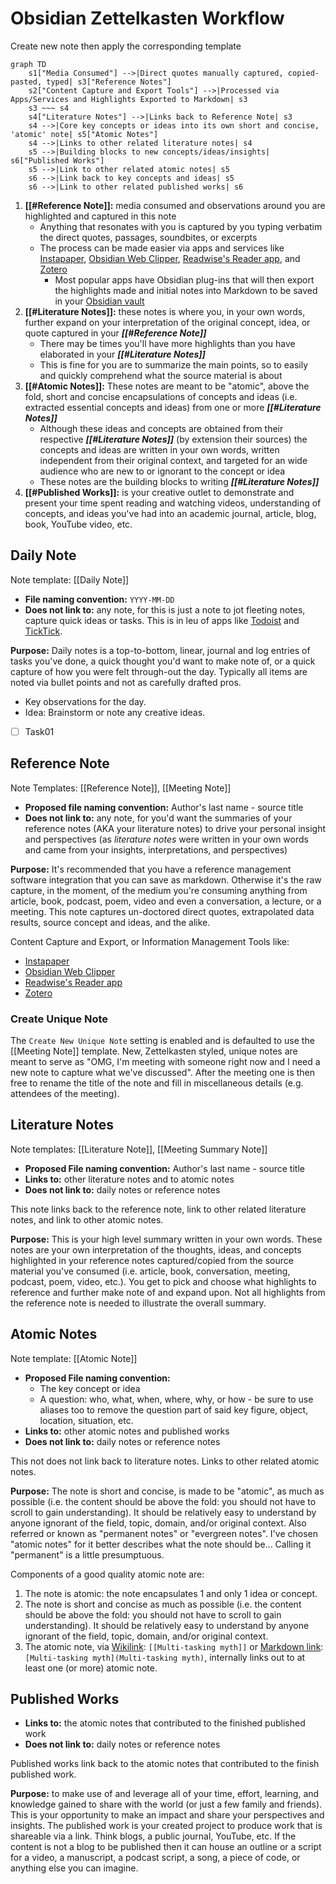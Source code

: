 # Obsidian Zettelkasten Workflow

Create new note then apply the corresponding template

```mermaid
graph TD
    s1["Media Consumed"] -->|Direct quotes manually captured, copied-pasted, typed| s3["Reference Notes"]
    s2["Content Capture and Export Tools"] -->|Processed via Apps/Services and Highlights Exported to Markdown| s3
    s3 ~~~ s4
    s4["Literature Notes"] -->|Links back to Reference Note| s3
    s4 -->|Core key concepts or ideas into its own short and concise, 'atomic' note| s5["Atomic Notes"]
    s4 -->|Links to other related literature notes| s4
    s5 -->|Building blocks to new concepts/ideas/insights| s6["Published Works"]
    s5 -->|Link to other related atomic notes| s5
    s6 -->|Link back to key concepts and ideas| s5
    s6 -->|Link to other related published works| s6
```

1. **[[#Reference Note]]:** media consumed and observations around you are highlighted and captured in this note
   - Anything that resonates with you is captured by you typing verbatim the direct quotes, passages, soundbites, or excerpts
   - The process can be made easier via apps and services like [Instapaper](https://www.instapaper.com/), [Obsidian Web Clipper](https://obsidian.md/clipper), [Readwise's Reader app](https://readwise.io/read), and [Zotero](https://www.zotero.org/)
     - Most popular apps have Obsidian plug-ins that will then export the highlights made and initial notes into Markdown to be saved in your [Obsidian vault](https://help.obsidian.md/Getting+started/Create+a+vault)
1. **[[#Literature Notes]]:** these notes is where you, in your own words, further expand on your interpretation of the original concept, idea, or quote captured in your **_[[#Reference Note]]_**
   - There may be times you'll have more highlights than you have elaborated in your **_[[#Literature Notes]]_**
   - This is fine for you are to summarize the main points, so to easily and quickly comprehend what the source material is about
1. **[[#Atomic Notes]]:** These notes are meant to be "atomic", above the fold, short and concise encapsulations of concepts and ideas (i.e. extracted essential concepts and ideas) from one or more **_[[#Literature Notes]]_**
   - Although these ideas and concepts are obtained from their respective **_[[#Literature Notes]]_** (by extension their sources) the concepts and ideas are written in your own words, written independent from their original context, and targeted for an wide audience who are new to or ignorant to the concept or idea
   - These notes are the building blocks to writing **_[[#Literature Notes]]_**
1. **[[#Published Works]]:** is your creative outlet to demonstrate and present your time spent reading and watching videos, understanding of concepts, and ideas you've had into an academic journal, article, blog, book, YouTube video, etc.

## Daily Note

Note template: [[Daily Note]]

- **File naming convention:** `YYYY-MM-DD`
- **Does not link to:** any note, for this is just a note to jot fleeting notes, capture quick ideas or tasks. This is in leu of apps like [Todoist](https://todoist.com/) and [TickTick](https://ticktick.com/?language=en_us).

**Purpose:** Daily notes is a top-to-bottom, linear, journal and log entries of tasks you've done, a quick thought you'd want to make note of, or a quick capture of how you were felt through-out the day. Typically all items are noted via bullet points and not as carefully drafted pros.

- Key observations for the day.
- Idea: Brainstorm or note any creative ideas.
- [ ] Task01

## Reference Note

Note Templates: [[Reference Note]], [[Meeting Note]]

- **Proposed file naming convention:** Author's last name - source title
- **Does not link to:** any note, for you'd want the summaries of your reference notes (AKA your literature notes) to drive your personal insight and perspectives (as _literature notes_ were written in your own words and came from your insights, interpretations, and perspectives)

**Purpose:** It's recommended that you have a reference management software integration that you can save as markdown. Otherwise it's the raw capture, in the moment, of the medium you're consuming anything from article, book, podcast, poem, video and even a conversation, a lecture, or a meeting. This note captures un-doctored direct quotes, extrapolated data results, source concept and ideas, and the alike.

Content Capture and Export, or Information Management Tools like:

- [Instapaper](https://www.instapaper.com/)
- [Obsidian Web Clipper](https://obsidian.md/clipper)
- [Readwise's Reader app](https://readwise.io/read)
- [Zotero](https://www.zotero.org/)

### Create Unique Note

The `Create New Unique Note` setting is enabled and is defaulted to use the [[Meeting Note]] template. New, Zettelkasten styled, unique notes are meant to serve as "OMG, I'm meeting with someone right now and I need a new note to capture what we've discussed". After the meeting one is then free to rename the title of the note and fill in miscellaneous details (e.g. attendees of the meeting).

## Literature Notes

Note templates: [[Literature Note]], [[Meeting Summary Note]]

- **Proposed File naming convention:** Author's last name - source title
- **Links to:** other literature notes and to atomic notes
- **Does not link to:** daily notes or reference notes

This note links back to the reference note, link to other related literature notes, and link to other atomic notes.

**Purpose:** This is your high level summary written in your own words. These notes are your own interpretation of the thoughts, ideas, and concepts highlighted in your reference notes captured/copied from the source material you've consumed (i.e. article, book, conversation, meeting, podcast, poem, video, etc.). You get to pick and choose what highlights to reference and further make note of and expand upon. Not all highlights from the reference note is needed to illustrate the overall summary.

## Atomic Notes

Note template: [[Atomic Note]]

- **Proposed File naming convention:**
  - The key concept or idea
  - A question: who, what, when, where, why, or how - be sure to use aliases too to remove the question part of said key figure, object, location, situation, etc.
- **Links to:** other atomic notes and published works
- **Does not link to:** daily notes or reference notes

This not does not link back to literature notes. Links to other related atomic notes.

**Purpose:** The note is short and concise, is made to be "atomic", as much as possible (i.e. the content should be above the fold: you should not have to scroll to gain understanding). It should be relatively easy to understand by anyone ignorant of the field, topic, domain, and/or original context. Also referred or known as "permanent notes" or "evergreen notes". I've chosen "atomic notes" for it better describes what the note should be... Calling it "permanent" is a little presumptuous.

Components of a good quality atomic note are:

1. The note is atomic: the note encapsulates 1 and only 1 idea or concept.
2. The note is short and concise as much as possible (i.e. the content should be above the fold: you should not have to scroll to gain understanding). It should be relatively easy to understand by anyone ignorant of the field, topic, domain, and/or original context.
3. The atomic note, via [Wikilink](https://help.obsidian.md/web-clipper/filters#%60wikilink%60): `[[Multi-tasking myth]]` or [Markdown link](https://help.obsidian.md/Linking+notes+and+files/Internal+links#Supported+formats+for+internal+links): `[Multi-tasking myth](Multi-tasking myth)`, internally links out to at least one (or more) atomic note.

## Published Works

- **Links to:** the atomic notes that contributed to the finished published work
- **Does not link to:** daily notes or reference notes

Published works link back to the atomic notes that contributed to the finish published work.

**Purpose:** to make use of and leverage all of your time, effort, learning, and knowledge gained to share with the world (or just a few family and friends). This is your opportunity to make an impact and share your perspectives and insights. The published work is your created project to produce work that is shareable via a link. Think blogs, a public journal, YouTube, etc. If the content is not a blog to be published then it can house an outline or a script for a video, a manuscript, a podcast script, a song, a piece of code, or anything else you can imagine.
